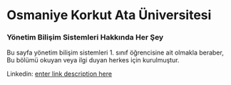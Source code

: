 [](https://osmaniye.edu.tr/Resource/Images/osmaniye-korkut-ata-universitesi.png)
# Osmaniye Korkut Ata Üniversitesi
### Yönetim Bilişim Sistemleri Hakkında Her Şey
Bu sayfa yönetim bilişim sistemleri 1. sınıf öğrencisine ait olmakla beraber, Bu bölümü okuyan veya ilgi duyan herkes için kurulmuştur.

Linkedin:
[enter link description here](https://www.linkedin.com/in/s%C4%B1la-karak%C4%B1l%C3%A7%C4%B1k-85aa66223/)

